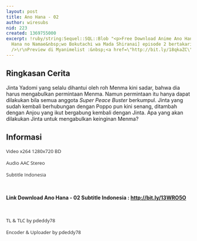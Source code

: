 ```yaml
---
layout: post
title: Ano Hana - 02
author: wiresubs
nid: 223
created: 1369755000
excerpt: !ruby/string:Sequel::SQL::Blob "<p>Free Download Anime Ano Hana [Ano Hi Mita
  Hana no Namae&nbsp;wo Bokutachi wa Mada Shiranai] episode 2 bertakarir Indonesia.<br
  />\r\nPreview di Myanimelist :&nbsp;<a href=\"http://bit.ly/18qkaZC\" target=\"_blank\">http://bit.ly/18qkaZC</a></p>\r\n"
---
```

<h2>Ringkasan Cerita</h2>

<p>Jinta Yadomi yang selalu dihantui oleh roh Menma kini sadar, bahwa dia harus mengabulkan permintaan Menma. Namun permintaan itu hanya dapat dilakukan bila semua anggota <em>Super Peace Buster</em> berkumpul. Jinta yang sudah kembali berhubungan dengan Poppo pun kini senang, ditambah dengan Anjou yang ikut bergabung kembali dengan Jinta. Apa yang akan dilakukan Jinta untuk mengabulkan keinginan Menma?</p>

<h2>Informasi</h2>

<p><span style="background-color:rgba(255, 255, 255, 0.901961); color:rgb(34, 34, 34); font-family:open sans,sans-serif; font-size:13px">Video x264 1280x720 BD</span><br />
<span style="background-color:rgba(255, 255, 255, 0.901961); color:rgb(34, 34, 34); font-family:open sans,sans-serif; font-size:13px">Audio AAC Stereo</span><br />
<span style="background-color:rgba(255, 255, 255, 0.901961); color:rgb(34, 34, 34); font-family:open sans,sans-serif; font-size:13px">Subtitle Indonesia&nbsp;</span><br />
<br />
<strong>Link Download Ano Hana - 02 Subtitle Indonesia :&nbsp;<a class="bitmark-shortlink" href="http://bit.ly/13WRO5O" style="margin: 0px; padding: 0px; vertical-align: baseline; outline: none; color: rgb(188, 31, 12);" target="_blank">http://bit.ly/13WRO5O</a></strong><br />
<br />
<span style="background-color:rgba(255, 255, 255, 0.901961); color:rgb(34, 34, 34); font-family:open sans,sans-serif; font-size:13px">TL &amp; TLC by pdeddy78</span><br />
<span style="background-color:rgba(255, 255, 255, 0.901961); color:rgb(34, 34, 34); font-family:open sans,sans-serif; font-size:13px">Encoder &amp; Uploader by pdeddy78</span></p>
